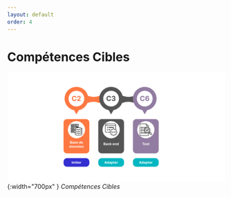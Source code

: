 ```yaml
---
layout: default
order: 4
---
```


<!-- new slide -->

# Compétences Cibles

![Compétences Cibles](./images/Compétences-cibles.png){:width="700px" }
*Compétences Cibles*
